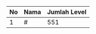 | No | Nama            | Jumlah Level |
|----|-----------------|--------------|
| 1  | #    |    551        |
